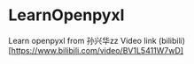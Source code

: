 # LearnOpenpyxl
Learn openpyxl from 孙兴华zz
Video link
(bilibili)[https://www.bilibili.com/video/BV1L5411W7wD]
